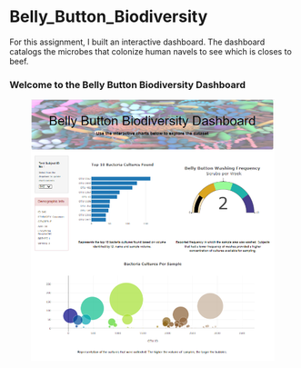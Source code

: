 # Belly_Button_Biodiversity

For this assignment, I built an interactive dashboard. The dashboard catalogs the microbes that colonize human navels to see which is closes to beef.

### **Welcome to the Belly Button Biodiversity Dashboard**

<p align="center" width="100%">
    <img width="85%" src="https://github.com/molivajimenez22/Belly_Button_Biodiversity/blob/main/images/Dashboard.png">
